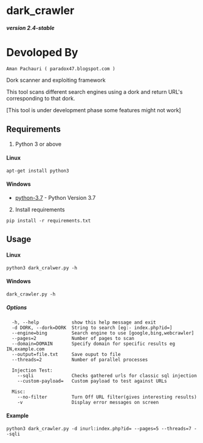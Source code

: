# dark_crawler
#### *version 2.4-stable*
# Devoloped By
```
Aman Pachauri ( paradox47.blogspot.com )
```

Dork scanner and exploiting framework

This tool scans different search engines using a dork and return URL's corresponding to that dork.

[This tool is under development phase some features might not work]

## Requirements

1. Python 3 or above

#### Linux
```
apt-get install python3
```
#### Windows
* [python-3.7](https://www.python.org/downloads/) - Python Version 3.7

2. Install requirements
```
pip install -r requirements.txt
```

## Usage

#### Linux
```
python3 dark_cralwer.py -h
```
#### Windows
```
dark_crawler.py -h
```
##### Options
```
  -h, --help            show this help message and exit
  -d DORK, --dork=DORK  String to search [eg:- index.php?id=]
  --engine=bing         Search engine to use [google,bing,webcrawler]
  --pages=2             Number of pages to scan
  --domain=DOMAIN       Specify domain for specific results eg IN,example.com
  --output=file.txt     Save ouput to file
  --threads=2           Number of parallel processes

  Injection Test:
    --sqli              Checks gathered urls for classic sql injection
    --custom-payload=   Custom payload to test against URLs

  Misc:
    --no-filter         Turn Off URL filter(gives interesting results)
    -v                  Display error messages on screen
```
#### Example
```
python3 dark_crawler.py -d inurl:index.php?id= --pages=5 --threads=7 --sqli
```

